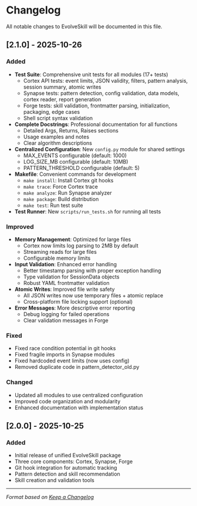 # Changelog

All notable changes to EvolveSkill will be documented in this file.

## [2.1.0] - 2025-10-26

### Added
- **Test Suite**: Comprehensive unit tests for all modules (17+ tests)
  - Cortex API tests: event limits, JSON validity, filters, pattern analysis, session summary, atomic writes
  - Synapse tests: pattern detection, config validation, data models, cortex reader, report generation
  - Forge tests: skill validation, frontmatter parsing, initialization, packaging, edge cases
  - Shell script syntax validation
- **Complete Docstrings**: Professional documentation for all functions
  - Detailed Args, Returns, Raises sections
  - Usage examples and notes
  - Clear algorithm descriptions
- **Centralized Configuration**: New `config.py` module for shared settings
  - MAX_EVENTS configurable (default: 1000)
  - LOG_SIZE_MB configurable (default: 10MB)
  - PATTERN_THRESHOLD configurable (default: 5)
- **Makefile**: Convenient commands for development
  - `make install`: Install Cortex git hooks
  - `make trace`: Force Cortex trace
  - `make analyze`: Run Synapse analyzer
  - `make package`: Build distribution
  - `make test`: Run test suite
- **Test Runner**: New `scripts/run_tests.sh` for running all tests

### Improved
- **Memory Management**: Optimized for large files
  - Cortex now limits log parsing to 2MB by default
  - Streaming reads for large files
  - Configurable memory limits
- **Input Validation**: Enhanced error handling
  - Better timestamp parsing with proper exception handling
  - Type validation for SessionData objects
  - Robust YAML frontmatter validation
- **Atomic Writes**: Improved file write safety
  - All JSON writes now use temporary files + atomic replace
  - Cross-platform file locking support (optional)
- **Error Messages**: More descriptive error reporting
  - Debug logging for failed operations
  - Clear validation messages in Forge

### Fixed
- Fixed race condition potential in git hooks
- Fixed fragile imports in Synapse modules
- Fixed hardcoded event limits (now uses config)
- Removed duplicate code in pattern_detector_old.py

### Changed
- Updated all modules to use centralized configuration
- Improved code organization and modularity
- Enhanced documentation with implementation status

## [2.0.0] - 2025-10-25

### Added
- Initial release of unified EvolveSkill package
- Three core components: Cortex, Synapse, Forge
- Git hook integration for automatic tracking
- Pattern detection and skill recommendation
- Skill creation and validation tools

---

*Format based on [Keep a Changelog](https://keepachangelog.com/en/1.0.0/)*
